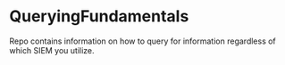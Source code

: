 # QueryingFundamentals
Repo contains information on how to query for information regardless of which SIEM you utilize. 
